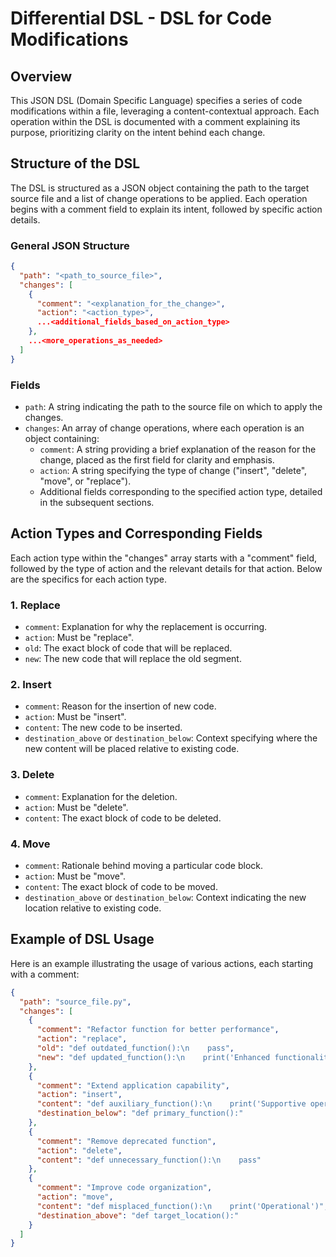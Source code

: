 # Differential DSL - DSL for Code Modifications

## Overview

This JSON DSL (Domain Specific Language) specifies a series of code modifications within a file, leveraging a content-contextual approach. Each operation within the DSL is documented with a comment explaining its purpose, prioritizing clarity on the intent behind each change.

## Structure of the DSL

The DSL is structured as a JSON object containing the path to the target source file and a list of change operations to be applied. Each operation begins with a comment field to explain its intent, followed by specific action details.

### General JSON Structure

```json
{
  "path": "<path_to_source_file>",
  "changes": [
    {
      "comment": "<explanation_for_the_change>",
      "action": "<action_type>",
      ...<additional_fields_based_on_action_type>
    },
    ...<more_operations_as_needed>
  ]
}
```

### Fields

- `path`: A string indicating the path to the source file on which to apply the changes.
- `changes`: An array of change operations, where each operation is an object containing:
    - `comment`: A string providing a brief explanation of the reason for the change, placed as the first field for clarity and emphasis.
    - `action`: A string specifying the type of change ("insert", "delete", "move", or "replace").
    - Additional fields corresponding to the specified action type, detailed in the subsequent sections.

## Action Types and Corresponding Fields

Each action type within the "changes" array starts with a "comment" field, followed by the type of action and the relevant details for that action. Below are the specifics for each action type.

### 1. Replace

- `comment`: Explanation for why the replacement is occurring.
- `action`: Must be "replace".
- `old`: The exact block of code that will be replaced.
- `new`: The new code that will replace the old segment.

### 2. Insert

- `comment`: Reason for the insertion of new code.
- `action`: Must be "insert".
- `content`: The new code to be inserted.
- `destination_above` or `destination_below`: Context specifying where the new content will be placed relative to existing code.

### 3. Delete

- `comment`: Explanation for the deletion.
- `action`: Must be "delete".
- `content`: The exact block of code to be deleted.

### 4. Move

- `comment`: Rationale behind moving a particular code block.
- `action`: Must be "move".
- `content`: The exact block of code to be moved.
- `destination_above` or `destination_below`: Context indicating the new location relative to existing code.

## Example of DSL Usage

Here is an example illustrating the usage of various actions, each starting with a comment:

```json
{
  "path": "source_file.py",
  "changes": [
    {
      "comment": "Refactor function for better performance",
      "action": "replace",
      "old": "def outdated_function():\n    pass",
      "new": "def updated_function():\n    print('Enhanced functionality')"
    },
    {
      "comment": "Extend application capability",
      "action": "insert",
      "content": "def auxiliary_function():\n    print('Supportive operation')",
      "destination_below": "def primary_function():"
    },
    {
      "comment": "Remove deprecated function",
      "action": "delete",
      "content": "def unnecessary_function():\n    pass"
    },
    {
      "comment": "Improve code organization",
      "action": "move",
      "content": "def misplaced_function():\n    print('Operational')",
      "destination_above": "def target_location():"
    }
  ]
}
```